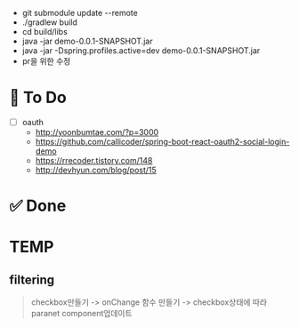 - git submodule update --remote
- ./gradlew build
- cd build/libs
- java -jar demo-0.0.1-SNAPSHOT.jar
- java -jar -Dspring.profiles.active=dev demo-0.0.1-SNAPSHOT.jar
- pr을 위한 수정

# 📌 To Do

- [ ] oauth
  - http://yoonbumtae.com/?p=3000
  - https://github.com/callicoder/spring-boot-react-oauth2-social-login-demo
  - https://rrecoder.tistory.com/148
  - http://devhyun.com/blog/post/15

# ✅ Done

# TEMP

## filtering

> checkbox만들기 -> onChange 함수 만들기 -> checkbox상태에 따라 paranet component업데이트

